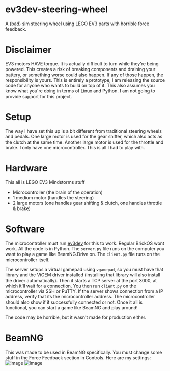 # ev3dev-steering-wheel
A (bad) sim steering wheel using LEGO EV3 parts with horrible force feedback.

# Disclaimer
EV3 motors HAVE torque. It is actually difficult to turn while they're being powered. This creates a risk of breaking components and draining your battery, or something worse could also happen. If any of those happen, the responsibility is yours. This is entirely a prototype, I am releasing the source code for anyone who wants to build on top of it.
This also assumes you know what you're doing in terms of Linux and Python. I am not going to provide support for this project.

# Setup
The way I have set this up is a bit different from traditional steering wheels and pedals. One large motor is used for the gear shifter, which also acts as the clutch at the same time. Another large motor is used for the throttle and brake. I only have one microcontroller. This is all I had to play with.

# Hardware
This all is LEGO EV3 Mindstorms stuff
- Microcontroller (the brain of the operation)
- 1 medium motor (handles the steering)
- 2 large motors (one handles gear shifting & clutch, one handles throttle & brake)

# Software
The microcontroller must run [ev3dev](https://www.ev3dev.org/) for this to work. Regular BrickOS wont work.
All the code is in Python. The ``server.py`` file runs on the computer you want to play a game like BeamNG.Drive on. The ``client.py`` file runs on the microcontroller itself.

The server setups a virtual gamepad using ``vgamepad``, so you must have that library and the ViGEM driver installed (installing that library will also install the driver automatically). Then it starts a TCP server at the port 3000, at which it'll wait for a connection. You then run ``client.py`` on the microcontroller via SSH or PuTTY. If the server shows connection from a IP address, verify that its the microcontroller address. The microcontroller should also show if it successfully connected or not. Once it all is functional, you can start a game like BeamNG and play around!

The code may be horrible, but it wasn't made for production either.

# BeamNG
This was made to be used in BeamNG specifically. You must change some stuff in the Force Feedback section in Controls. Here are my settings:
![image](https://i.imgur.com/Otcmlxi.png)
![image](https://i.imgur.com/rV4cXB5.png)